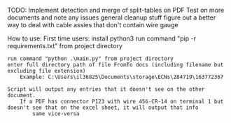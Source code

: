 TODO: 
    Implement detection and merge of split-tables on PDF
    Test on more documents and note any issues
    general cleanup stuff
    figure out a better way to deal with cable assies that don't contain wire gauge


How to use:
    First time users:
        install python3
        run command "pip -r requirements.txt" from project directory

    run command "python .\main.py" from project directory
    enter full directory path of file FromTo docs (including filename but excluding file extension)
        Example: C:\Users\il36825\Documents\storage\ECNs\284719\163772367 

    Script will output any entries that it doesn't see on the other document.
        If a PDF has connector P123 with wire 456-CR-14 on terminal 1 but doesn't see that on the excel sheet, it will output that info
            same vice-versa


